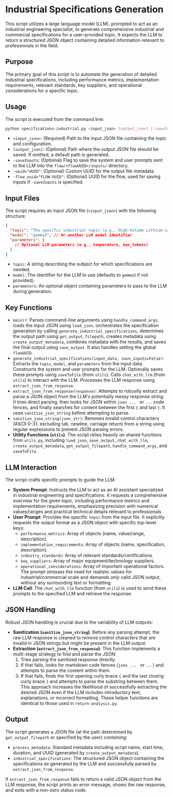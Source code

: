 # Industrial Specifications Generation

This script utilizes a large language model (LLM), prompted to act as an industrial engineering specialist, to generate comprehensive industrial and commercial specifications for a user-provided topic. It expects the LLM to return a structured JSON object containing detailed information relevant to professionals in the field.

## Purpose

The primary goal of this script is to automate the generation of detailed industrial specifications, including performance metrics, implementation requirements, relevant standards, key suppliers, and operational considerations for a specific topic.

## Usage

The script is executed from the command line:

```bash
python specifications-industrial.py <input_json> [output_json] [-saveInputs] [-uuid="UUID"] [-flow_uuid="FLOW-UUID"]
```

*   `<input_json>`: (Required) Path to the input JSON file containing the topic and configuration.
*   `[output_json]`: (Optional) Path where the output JSON file should be saved. If omitted, a default path is generated.
*   `-saveInputs`: (Optional) Flag to save the system and user prompts sent to the LLM into the `flow/<flowUUID>/inputs/` directory.
*   `-uuid="UUID"`: (Optional) Custom UUID for the output file metadata.
*   `-flow_uuid="FLOW-UUID"`: (Optional) UUID for the flow, used for saving inputs if `-saveInputs` is specified.

## Input Files

The script requires an input JSON file (`<input_json>`) with the following structure:

```json
{
  "topic": "The specific industrial topic (e.g., High-Volume Lithium-ion Battery Manufacturing)",
  "model": "gemma3", // Or another LLM model identifier
  "parameters": {
    // Optional LLM parameters (e.g., temperature, max_tokens)
  }
}
```

*   `topic`: A string describing the subject for which specifications are needed.
*   `model`: The identifier for the LLM to use (defaults to `gemma3` if not provided).
*   `parameters`: An optional object containing parameters to pass to the LLM during generation.

## Key Functions

*   `main()`: Parses command-line arguments using `handle_command_args`, loads the input JSON using `load_json`, orchestrates the specification generation by calling `generate_industrial_specifications`, determines the output path using `get_output_filepath`, creates metadata using `create_output_metadata`, combines metadata with the results, and saves the final output using `save_output`. It also handles setting the global `flowUUID`.
*   `generate_industrial_specifications(input_data, save_inputs=False)`: Extracts the `topic`, `model`, and `parameters` from the input data. Constructs the system and user prompts for the LLM. Optionally saves these prompts using `saveToFile` (from `utils`). Calls `chat_with_llm` (from `utils`) to interact with the LLM. Processes the LLM response using `extract_json_from_response`.
*   `extract_json_from_response(response)`: Attempts to robustly extract and parse a JSON object from the LLM's potentially messy response string. It tries direct parsing, then looks for JSON within ```json ... ``` or ``` ... ``` code fences, and finally searches for content between the first `{` and last `}`. It uses `sanitize_json_string` before attempting to parse.
*   `sanitize_json_string(json_str)`: Removes invalid control characters (ASCII 0-31, excluding tab, newline, carriage return) from a string using regular expressions to prevent JSON parsing errors.
*   **Utility Functions (`utils`)**: The script relies heavily on shared functions from `utils.py`, including `load_json`, `save_output`, `chat_with_llm`, `create_output_metadata`, `get_output_filepath`, `handle_command_args`, and `saveToFile`.

## LLM Interaction

The script crafts specific prompts to guide the LLM:

*   **System Prompt**: Instructs the LLM to act as an AI assistant specialized in industrial engineering and specifications. It requests a comprehensive overview for the given topic, including performance metrics and implementation requirements, emphasizing precision with numerical values/ranges and practical technical details relevant to professionals.
*   **User Prompt**: Provides the specific `topic` from the input file. It explicitly requests the output format as a JSON object with specific top-level keys:
    *   `performance_metrics`: Array of objects (name, value/range, description).
    *   `implementation_requirements`: Array of objects (name, specification, description).
    *   `industry_standards`: Array of relevant standards/certifications.
    *   `key_suppliers`: Array of major equipment/technology suppliers.
    *   `operational_considerations`: Array of important operational factors.
    The prompt stresses the need for realistic values for industrial/commercial scale and demands *only* valid JSON output, without any surrounding text or formatting.
*   **LLM Call**: The `chat_with_llm` function (from `utils`) is used to send these prompts to the specified LLM and retrieve the response.

## JSON Handling

Robust JSON handling is crucial due to the variability of LLM outputs:

*   **Sanitization (`sanitize_json_string`)**: Before any parsing attempt, the raw LLM response is cleaned to remove control characters that are invalid in JSON strings but might be present in the LLM output.
*   **Extraction (`extract_json_from_response`)**: This function implements a multi-stage strategy to find and parse the JSON:
    1.  Tries parsing the sanitized response directly.
    2.  If that fails, looks for markdown code fences (```json ... ``` or ``` ... ```) and attempts to parse the content within them.
    3.  If that fails, finds the first opening curly brace `{` and the last closing curly brace `}` and attempts to parse the substring between them.
    This approach increases the likelihood of successfully extracting the desired JSON even if the LLM includes introductory text, explanations, or incorrect formatting. These helper functions are identical to those used in `return-analysis.py`.

## Output

The script generates a JSON file (at the path determined by `get_output_filepath` or specified by the user) containing:

*   `process_metadata`: Standard metadata including script name, start time, duration, and UUID (generated by `create_output_metadata`).
*   `industrial_specifications`: The structured JSON object containing the specifications as generated by the LLM and successfully parsed by `extract_json_from_response`.

If `extract_json_from_response` fails to return a valid JSON object from the LLM response, the script prints an error message, shows the raw response, and exits with a non-zero status code.